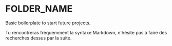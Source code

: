 
# FOLDER_NAME

Basic boilerplate to start future projects.

Tu rencontreras fréquemment la syntaxe Markdown, n'hésite pas à faire des recherches dessus par la suite.
